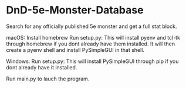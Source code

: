 # DnD-5e-Monster-Database
Search for any officially published 5e monster and get a full stat block.

macOS:
  Install homebrew
  Run setup.py:
    This will install pyenv and tcl-tk through homebrew if you dont already have them installed.
    It will then create a pyenv shell and install PySimpleGUI in that shell.
    
Windows:
  Run setup.py:
    This will install PySimpleGUI through pip if you dont already have it installed.


Run main.py to lauch the program.
